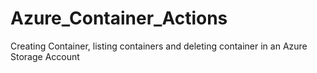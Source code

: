 # Azure_Container_Actions
Creating Container, listing containers and deleting container in an Azure Storage Account
